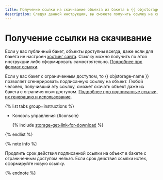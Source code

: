```yaml
---
title: Получение ссылки на скачивание объекта из бакета в {{ objstorage-full-name }}
description: Следуя данной инструкции, вы сможете получить ссылку на скачивание объекта из бакета в {{ objstorage-name }}.
---
```


# Получение ссылки на скачивание

Если у вас публичный бакет, объекты доступны всегда, даже если для бакета не настроен [хостинг сайта](../../concepts/hosting.md). Ссылку можно получить по этой инструкции либо сформировать самостоятельно. [Подробнее про формат ссылки](../../concepts/object.md#object-url).

Если у вас бакет с ограниченным доступом, то {{ objstorage-name }} позволяет сгенерировать подписанную ссылку на объект. Любой человек, получивший эту ссылку, сможет скачать объект даже из бакета с ограниченным доступом. [Подробнее про подписанные ссылки, их генерацию и использование](../../concepts/pre-signed-urls.md).

{% list tabs group=instructions %}

- Консоль управления {#console}

  {% include [storage-get-link-for-download](../../_includes_service/storage-get-link-for-download.md) %}

{% endlist %}

{% note info %}

Продлить срок действия подписанной ссылки на объект в бакете с ограниченным доступом нельзя. Если срок действия ссылки истек, сформируйте новую ссылку.

{% endnote %}
